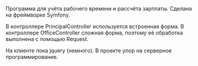 Программа для учёта рабочего времени и рассчёта зарплаты. Сделана на фреймворке Symfony.

В контроллере PrincipalController используется встроенная форма. В контроллере OfficeController сложная форма, поэтому её обработка выполнена с помощью Request.

На клиенте пока jquery (немного). В проекте упор на серверное программирование.